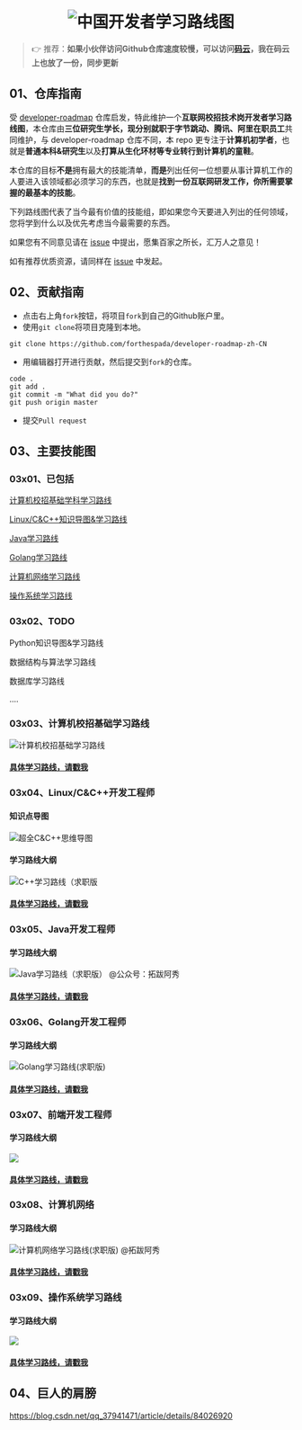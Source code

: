 <h1 align="center"><img src="https://axiu-image-bed.oss-cn-shanghai.aliyuncs.com/img/202208280058926.png" alt="中国开发者学习路线图" target="https://github.com/forthespada/developer-roadmap-zh-CN"></h1>

> 👉 推荐：**如果小伙伴访问Github仓库速度较慢，可以访问[码云](https://gitee.com/ForthEspada/developer-roadmap-zh-CN)，我在码云上也放了一份，同步更新**

## **01、仓库指南**

受 [developer-roadmap](https://github.com/kamranahmedse/developer-roadmap) 仓库启发，特此维护一个**互联网校招技术岗开发者学习路线图**，本仓库由**三位研究生学长，现分别就职于字节跳动、腾讯、阿里在职员工**共同维护，与 developer-roadmap 仓库不同，本 repo 更专注于**计算机初学者**，也就是**普通本科&研究生**以及**打算从生化环材等专业转行到计算机的童鞋**。

本仓库的目标**不是**拥有最大的技能清单，**而是**列出任何一位想要从事计算机工作的人要进入该领域都必须学习的东西，也就是**找到一份互联网研发工作，你所需要掌握的最基本的技能**。

下列路线图代表了当今最有价值的技能组，即如果您今天要进入列出的任何领域，您将学到什么以及优先考虑当今最需要的东西。

如果您有不同意见请在 [issue](https://github.com/awesome-cs-community/developer-roadmap-zh-CN/issues) 中提出，愿集百家之所长，汇万人之意见！

如有推荐优质资源，请同样在 [issue](https://github.com/awesome-cs-community/developer-roadmap-zh-CN/issues) 中发起。

<!--

仓库主要维护者：[阿秀](https://mp.weixin.qq.com/s/gRw25aRFBVB0lUhBAJqV5g)，字节跳动抖音全栈开发工程师，主后端，偏前端

-->

## 02、贡献指南

- 点击右上角`fork`按钮，将项目`fork`到自己的Github账户里。
- 使用`git clone`将项目克隆到本地。

```
git clone https://github.com/forthespada/developer-roadmap-zh-CN
```

- 用编辑器打开进行贡献，然后提交到`fork`的仓库。

```
code .
git add .
git commit -m "What did you do?"
git push origin master
```

- 提交`Pull request`



## 03、主要技能图

### 03x01、已包括

[计算机校招基础学科学习路线](#计算机校招基础学习路线)

[Linux/C&C++知识导图&学习路线](#cpp开发工程师)

[Java学习路线](#Java学习路线)

[Golang学习路线](#Golang开发工程师)

[计算机网络学习路线](#计算机网络求职版)

[操作系统学习路线](#操作系统学习路线)



### 03x02、TODO

Python知识导图&学习路线

数据结构与算法学习路线

数据库学习路线

....





<p id="计算机校招基础学习路线"></p>

### 03x03、计算机校招基础学习路线

![计算机校招基础学习路线](https://axiu-image-bed.oss-cn-shanghai.aliyuncs.com/img/202210022359462.png)

#### [具体学习路线，请戳我](https://interviewguide.cn/notes/02-learning_route/01-basic-project/quick.html)

<p id="cpp开发工程师"></p>

### 03x04、Linux/C&C++开发工程师

#### 知识点导图



![超全C&C++思维导图](./docs/image/超全CPP思维导图.png)

#### 学习路线大纲

![C++学习路线（求职版](https://axiu-image-bed.oss-cn-shanghai.aliyuncs.com/img/202203261423316.png)



#### [**具体学习路线，请戳我**](https://interviewguide.cn/notes/02-learning_route/02-language/01-C++%E5%AD%A6%E4%B9%A0%E8%B7%AF%E7%BA%BF.html)



<p id="Java开发工程师"></p>

### 03x05、Java开发工程师

#### 学习路线大纲

![Java学习路线（求职版） @公众号：拓跋阿秀](https://axiu-image-bed.oss-cn-shanghai.aliyuncs.com/img/202210030007188.png)

#### [具体学习路线，请戳我](https://interviewguide.cn/notes/02-learning_route/02-language/04-Java.html)



<p id="Golang开发工程师"></p>

### 03x06、Golang开发工程师

#### 学习路线大纲

![Golang学习路线(求职版)](https://axiu-image-bed.oss-cn-shanghai.aliyuncs.com/img/202203261423317.png)

#### [**具体学习路线，请戳我**](https://interviewguide.cn/notes/02-learning_route/02-language/02-golang%E5%AD%A6%E4%B9%A0%E8%B7%AF%E7%BA%BF.html)





<p id="前端开发工程师"></p>

### 03x07、前端开发工程师

#### 学习路线大纲

![](https://axiu-image-bed.oss-cn-shanghai.aliyuncs.com/img/202210022015199.png)



#### [具体学习路线，请戳我](https://interviewguide.cn/notes/02-learning_route/02-language/05-front.html)

<p id="计算机网络求职版"></p>

### 03x08、计算机网络

#### 学习路线大纲

![计算机网络学习路线(求职版) @拓跋阿秀](https://axiu-image-bed.oss-cn-shanghai.aliyuncs.com/img/202203261506718.png)

#### [**具体学习路线，请戳我**](https://interviewguide.cn/notes/02-learning_route/01-basic-project/03-%E8%AE%A1%E7%AE%97%E6%9C%BA%E7%BD%91%E7%BB%9C%E5%AD%A6%E4%B9%A0%E8%B7%AF%E7%BA%BF.html)





<p id="操作系统xue'xi'lu"></p>

### 03x09、操作系统学习路线

#### 学习路线大纲

![](https://axiu-image-bed.oss-cn-shanghai.aliyuncs.com/img/202210030005850.png)

#### [具体学习路线，请戳我]()

## 04、巨人的肩膀

https://blog.csdn.net/qq_37941471/article/details/84026920



